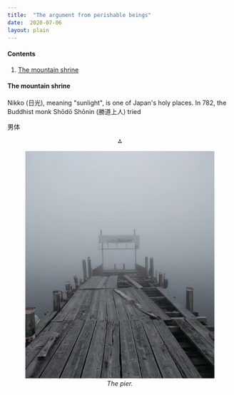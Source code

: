 ```yaml
---
title:  "The argument from perishable beings"
date:  2020-07-06
layout: plain
---
```


#### Contents

1. <a href="#sec-1">The mountain shrine</a>

#### The mountain shrine<a id="sec-1" name="sec-1"></a>

Nikko (日光), meaning "sunlight", is one of Japan's holy places.
In 782, the Buddhist monk Shōdō Shōnin (勝道上人) tried 

男体

<p align="center">
  ⁂
</p>

<figure>
    <div style="text-align:center"><img src ="/images/photos/lake1.png" />
    <figcaption><i>The pier.</i></figcaption>
	</div>
</figure>
